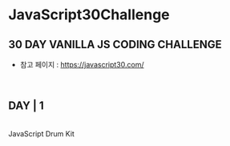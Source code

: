 # JavaScript30Challenge

## 30 DAY VANILLA JS CODING CHALLENGE
* 참고 페이지 : https://javascript30.com/
<br>

## DAY | 1
<br>
JavaScript Drum Kit
